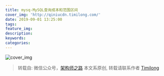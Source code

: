 ```yaml
---
title: mysq-MySQL查询成本和范围区间
cover_img: 'http://qiniucdn.timilong.com/'
date: 2019-09-01 13:25:00
tags:
feature_img:
description:
keywords:
categories:
---
```


![cover_img]()

> 转载自: 微信公众号，[架构师之路]()
> 本文系原创, 转载请联系作者 [Timilong](http://blog.timilong.com/about)


